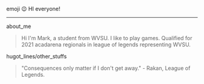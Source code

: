 emoji :wink: HI everyone!
***
about_me
> Hi I'm Mark, a student from WVSU. I like to play games. Qualified for 2021 acadarena regionals in league of legends representing WVSU.

hugot_lines/other_stuffs

> "Consequences only matter if I don't get away." - Rakan, League of Legends.
